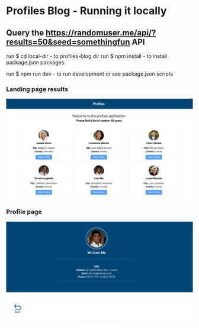 # Profiles Blog - Running it locally
## Query the https://randomuser.me/api/?results=50&seed=somethingfun API


run $ cd local-dir - to profiles-blog dir
run $ npm install - to install package.json packages

run $ npm run dev - to run development or see package.json scripts

### Landing page results

![Homeview](https://github.com/Mitso/profiles-blog/blob/master/homeview.png?raw=true)

### Profile page
![Profile](https://github.com/Mitso/profiles-blog/blob/master/profile.png?raw=true)


### 
